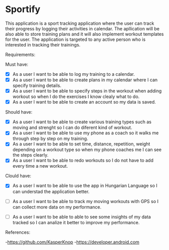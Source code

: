 # Sportify

This application is a sport tracking application where the user can track their progress by logging their activities in calendar. The apllication will be also able to store training plans and it will also implement workout templates for the user. The application is targeted to any active person who is interested in tracking their trainings.


Requirements:

Must have:

- [x] As a user I want to be able to log my training to a calendar.
- [x] As a user I want to be able to create plans in my calendar where I can specify training details.
- [x] As a user I want to be able to specify steps in the workout when adding workout so when I do the exercises I know clealy what to do.
- [x] As a user I want to be able to create an account so my data is saved.

Should have:

- [x] As a user I want to be able to create various training types such as moving and strenght so I can do diferent kind of workout.
- [x] As a user I want to be able to use my phone as a coach so it walks me through step by step on my training. 
- [x] As a user I want to be able to set time, distance, repetition, weight depending on a workout type so when my phone coaches me I can see the steps clearly.
- [x] As a user I want to be able to redo workouts so I do not have to add every time a new workout.

Clould have:

- [x] As a user I want to be able to use the app in Hungarian Language so I can understad the application better.
- [ ] As a user I want to be able to track my moving workouts with GPS so I can collect more data on my performance.
- [ ] As a user I want to be able to able to see some insights of my data tracked so I can analize it better to improve my performance.


References:

-https://github.com/KasperKnop
-https://developer.android.com
